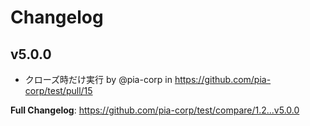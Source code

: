 # Changelog
## v5.0.0
* クローズ時だけ実行 by @pia-corp in https://github.com/pia-corp/test/pull/15


**Full Changelog**: https://github.com/pia-corp/test/compare/1.2...v5.0.0

